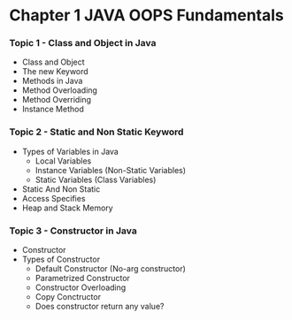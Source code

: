 # Chapter 1 JAVA OOPS Fundamentals

### Topic 1 - Class and Object in Java

- Class and Object
- The new Keyword
- Methods in Java
- Method Overloading
- Method Overriding
- Instance Method

### Topic 2 - Static and Non Static Keyword

- Types of Variables in Java
  - Local Variables
  - Instance Variables (Non-Static Variables)
  - Static Variables (Class Variables)
- Static And Non Static
- Access Specifies
- Heap and Stack Memory

### Topic 3 - Constructor in Java

- Constructor
- Types of Constructor
  - Default Constructor (No-arg constructor)
  - Parametrized Constructor
  - Constructor Overloading
  - Copy Conctructor
  - Does constructor return any
    value?
